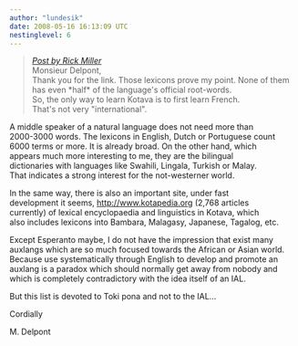 ```yaml
---
author: "lundesik"
date: 2008-05-16 16:13:09 UTC
nestinglevel: 6
---
```

> [_Post by Rick Miller_](/X7lXcIxk/community-translations.2#post21)  
> Monsieur Delpont,  
> Thank you for the link. Those lexicons prove my point. None of them  
> has even \*half\* of the language's official root-words.  
> So, the only way to learn Kotava is to first learn French.  
> That's not very "international".  
> 

A middle speaker of a natural language does not need more than  
2000-3000 words. The lexicons in English, Dutch or Portuguese count  
6000 terms or more. It is already broad. On the other hand, which  
appears much more interesting to me, they are the bilingual  
dictionaries with languages like Swahili, Lingala, Turkish or Malay.  
That indicates a strong interest for the not-westerner world.  
  
In the same way, there is also an important site, under fast  
development it seems, http://www.kotapedia.org (2,768 articles  
currently) of lexical encyclopaedia and linguistics in Kotava, which  
also includes lexicons into Bambara, Malagasy, Japanese, Tagalog, etc.  
  
Except Esperanto maybe, I do not have the impression that exist many  
auxlangs which are so much focused towards the African or Asian world.  
Because use systematically through English to develop and promote an  
auxlang is a paradox which should normally get away from nobody and  
which is completely contradictory with the idea itself of an IAL.  
  
But this list is devoted to Toki pona and not to the IAL...  
  
Cordially  
  
M. Delpont